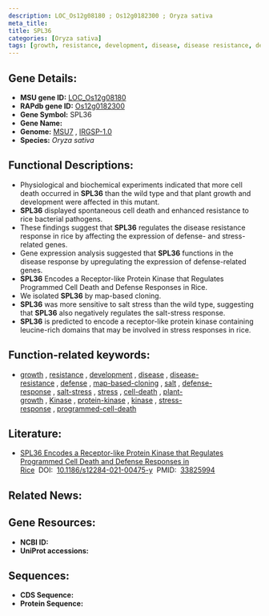 ```yaml
---
description: LOC_Os12g08180 ; Os12g0182300 ; Oryza sativa
meta_title:
title: SPL36
categories: [Oryza sativa]
tags: [growth, resistance, development, disease, disease resistance, defense, map-based cloning, salt, defense response, salt stress, stress, cell death, plant growth, Kinase, protein kinase, kinase, stress response, programmed cell death]
---
```


## Gene Details:
- **MSU gene ID:** [LOC_Os12g08180](http://rice.uga.edu/cgi-bin/ORF_infopage.cgi?orf=LOC_Os12g08180)  
- **RAPdb gene ID:** [Os12g0182300](https://rapdb.dna.affrc.go.jp/locus/?name=Os12g0182300)  
- **Gene Symbol:** SPL36
- **Gene Name:**
- **Genome:**  [MSU7](http://rice.uga.edu/)&nbsp;,&nbsp;[IRGSP-1.0](https://rapdb.dna.affrc.go.jp/download/irgsp1.html)
- **Species:** *Oryza sativa*

## Functional Descriptions:
   - Physiological and biochemical experiments indicated that more cell death occurred in **SPL36** than the wild type and that plant growth and development were affected in this mutant.
   - **SPL36** displayed spontaneous cell death and enhanced resistance to rice bacterial pathogens.
   - These findings suggest that **SPL36** regulates the disease resistance response in rice by affecting the expression of defense- and stress-related genes.
   - Gene expression analysis suggested that **SPL36** functions in the disease response by upregulating the expression of defense-related genes.
   - **SPL36** Encodes a Receptor-like Protein Kinase that Regulates Programmed Cell Death and Defense Responses in Rice.
   - We isolated **SPL36** by map-based cloning.
   - **SPL36** was more sensitive to salt stress than the wild type, suggesting that **SPL36** also negatively regulates the salt-stress response.
   - **SPL36** is predicted to encode a receptor-like protein kinase containing leucine-rich domains that may be involved in stress responses in rice.

## Function-related keywords:
   - [growth](/tags/growth/)&nbsp;,&nbsp;[resistance](/tags/resistance/)&nbsp;,&nbsp;[development](/tags/development/)&nbsp;,&nbsp;[disease](/tags/disease/)&nbsp;,&nbsp;[disease-resistance](/tags/disease-resistance/)&nbsp;,&nbsp;[defense](/tags/defense/)&nbsp;,&nbsp;[map-based-cloning](/tags/map-based-cloning/)&nbsp;,&nbsp;[salt](/tags/salt/)&nbsp;,&nbsp;[defense-response](/tags/defense-response/)&nbsp;,&nbsp;[salt-stress](/tags/salt-stress/)&nbsp;,&nbsp;[stress](/tags/stress/)&nbsp;,&nbsp;[cell-death](/tags/cell-death/)&nbsp;,&nbsp;[plant-growth](/tags/plant-growth/)&nbsp;,&nbsp;[Kinase](/tags/Kinase/)&nbsp;,&nbsp;[protein-kinase](/tags/protein-kinase/)&nbsp;,&nbsp;[kinase](/tags/kinase/)&nbsp;,&nbsp;[stress-response](/tags/stress-response/)&nbsp;,&nbsp;[programmed-cell-death](/tags/programmed-cell-death/)

## Literature:
   - [SPL36 Encodes a Receptor-like Protein Kinase that Regulates Programmed Cell Death and Defense Responses in Rice](https://www.doi.org/10.1186/s12284-021-00475-y)&nbsp;&nbsp;DOI:&nbsp;&nbsp;[10.1186/s12284-021-00475-y](https://www.doi.org/10.1186/s12284-021-00475-y)&nbsp;&nbsp;PMID:&nbsp;&nbsp;[33825994](https://pubmed.ncbi.nlm.nih.gov/33825994/)

## Related News:

## Gene Resources:
- **NCBI ID:**  []()
- **UniProt accessions:** [](https://www.uniprot.org/uniprotkb//entry)

## Sequences:
- **CDS Sequence:**
- **Protein Sequence:**
